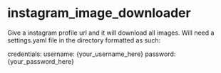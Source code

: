 # instagram_image_downloader
Give a instagram profile url and it will download all images.
Will need a settings.yaml file in the directory formatted as such:

credentials:
  username: {your_username_here}
  password: {your_password_here}
